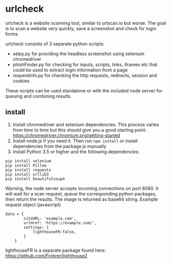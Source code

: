 # urlcheck
urlcheck is a website scanning tool, similar to urlscan.io but worse. The goal is to scan a website very quickly, save a screenshot and check for login forms.

urlcheck consists of 3 separate python scripts:
* selpy.py for providing the headless screenshot using selenium chromedriver
* phishFinder.py for checking for inputs, scripts, links, iframes etc that could be used to extract login information from a page
* requestinfo.py for checking the http requests, redirects, session and cookies

These scripts can be used standalone or with the included node server for queuing and combining results.


## install

1. Install chromedriver and selenium dependencies. This process varies from time to time but this should give you a good starting point: https://chromedriver.chromium.org/getting-started
2. Install node.js if you need it. Then run `npm install` or install dependencies from the package.js manually
3. Install Python 3.5 or higher and the following dependencies: 
```
pip install selenium
pip install Pillow
pip install requests
pip install urllib3
pip install beautifulsoup4
```

Warning, the node server accepts incoming connections on port 8080. It will wait for a scan request, queue the corresponding python packages, then return the results. The image is returned as base64 string.
Example request object (javascript)
```
data = {
		siteURL: 'example.com',
		urlHref: 'https://example.com/',
		settings: {
			lighthouseFR:false,
		}
	}
```
lighthouseFR is a separate package found here: https://github.com/Frohrer/lighthouse2
